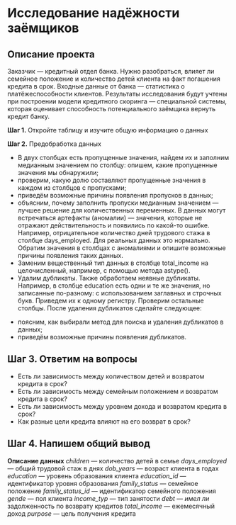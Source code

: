 # Исследование надёжности заёмщиков

## Описание проекта
Заказчик — кредитный отдел банка. Нужно разобраться, влияет ли семейное положение и количество детей клиента на факт погашения кредита в срок. Входные данные от банка — статистика о платёжеспособности клиентов.
Результаты исследования будут учтены при построении модели кредитного скоринга — специальной системы, которая оценивает способность потенциального заёмщика вернуть кредит банку.

**Шаг 1.** Откройте таблицу и изучите общую информацию о данных

**Шаг 2.** Предобработка данных
- В двух столбцах есть пропущенные значения, найдем их и заполним медианным значением по столбцу:
опишем, какие пропущенные значения мы обнаружили;
- проверим, какую долю составляют пропущенные значения в каждом из столбцов с пропусками;
- приведём возможные причины появления пропусков в данных;
- объясним, почему заполнить пропуски медианным значением — лучшее решение для количественных переменных.
В данных могут встречаться артефакты (аномалии) — значения, которые не отражают действительность и появились по какой-то ошибке. Например, отрицательное количество дней трудового стажа в столбце days_employed. Для реальных данных это нормально. Обратим значения в столбцах с аномалиями и опишите возможные причины появления таких данных.
- Заменим вещественный тип данных в столбце total_income на целочисленный, например, с помощью метода astype().
- Удалим дубликаты. Также обработаем неявные дубликаты. Например, в столбце education есть одни и те же значения, но записанные по-разному: с использованием заглавных и строчных букв. Приведем их к одному регистру. Проверим остальные столбцы. После удаления дубликатов сделайте следующее:
* поясним, как выбирали метод для поиска и удаления дубликатов в данных;
* приведём возможные причины появления дубликатов.
## Шаг 3. Ответим на вопросы
- Есть ли зависимость между количеством детей и возвратом кредита в срок?
- Есть ли зависимость между семейным положением и возвратом кредита в срок?
- Есть ли зависимость между уровнем дохода и возвратом кредита в срок?
- Как разные цели кредита влияют на его возврат в срок?

## Шаг 4. Напишем общий вывод

**Описание данных**
*children* — количество детей в семье
*days_employed* — общий трудовой стаж в днях
*dob_years* — возраст клиента в годах
*education* — уровень образования клиента
*education_id* — идентификатор уровня образования
*family_status* — семейное положение
*family_status_id* — идентификатор семейного положения
*gende* — пол клиента
*income_typ* — тип занятости
*debt — имел ли* задолженность по возврату кредитов
*total_income* — ежемесячный доход
*purpose* — цель получения кредита

